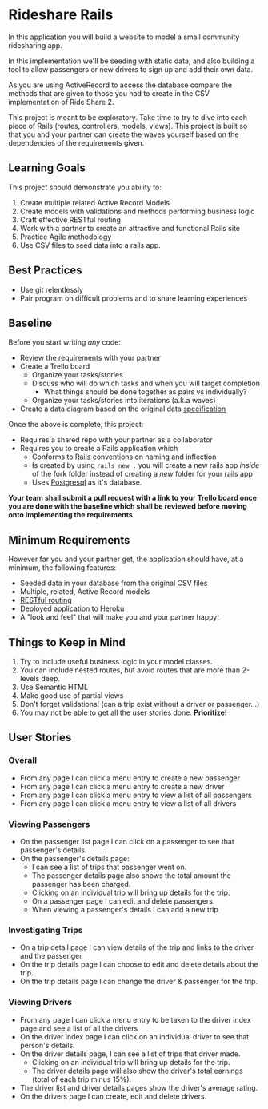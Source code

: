 # Rideshare Rails

In this application you will build a website to model a small community ridesharing app.

In this implementation we'll be seeding with static data, and also building a tool to allow passengers or new drivers to sign up and add their own data.

As you are using ActiveRecord to access the database compare the methods that are given to those you had to create in the CSV implementation of Ride Share 2.

This project is meant to be exploratory. Take time to try to dive into each piece of Rails (routes, controllers, models, views). This project is built so that you and your partner can create the waves yourself based on the dependencies of the requirements given.

## Learning Goals
This project should demonstrate you ability to:
1.  Create multiple related Active Record Models
1.  Create models with validations and methods performing business logic
1.  Craft effective RESTful routing
1.  Work with a partner to create an attractive and functional Rails site
1.  Practice Agile methodology
1.  Use CSV files to seed data into a rails app.


## Best Practices
- Use git relentlessly
- Pair program on difficult problems and to share learning experiences

## Baseline
Before you start writing _any_ code:

- Review the requirements with your partner
- Create a Trello board
  - Organize your tasks/stories
  - Discuss who will do which tasks and when you will target completion
    - What things should be done together as pairs vs individually?
  - Organize your tasks/stories into iterations (a.k.a waves)
- Create a data diagram based on the original data [specification](https://github.com/adagold/ride-share-two)

Once the above is complete, this project:

- Requires a shared repo with your partner as a collaborator
- Requires you to create a Rails application which
  - Conforms to Rails conventions on naming and inflection
  - Is created by using `rails new .` you will create a new rails app _inside_ of the fork folder instead of creating a _new_ folder for your rails app
  - Uses [Postgresql](https://github.com/Ada-Developers-Academy/textbook-curriculum/blob/master/08-rails/how-to-use-postgres.md) as it's database.

**Your team shall submit a pull request with a link to your Trello board once you are done with the baseline which shall be reviewed before moving onto implementing the requirements**

## Minimum Requirements
However far you and your partner get, the application should have, at a minimum, the following features:
- Seeded data in your database from the original CSV files
- Multiple, related, Active Record models
- [RESTful routing](https://github.com/Ada-Developers-Academy/textbook-curriculum/blob/master/08-rails/mvc-and-restful-routing.md)
- Deployed application to [Heroku](https://github.com/Ada-Developers-Academy/textbook-curriculum/blob/master/00-programming-fundamentals/11-deploying-to-heroku.md)
- A "look and feel" that will make you and your partner happy!

## Things to Keep in Mind

1.  Try to include useful business logic in your model classes.
1.  You can include nested routes, but avoid routes that are more than 2-levels deep.
1.  Use Semantic HTML
1.  Make good use of partial views
1.  Don't forget validations! (can a trip exist without a driver or passenger...)
1.  You may not be able to get all the user stories done.  **Prioritize!** 

## User Stories

### Overall
- From any page I can click a menu entry to create a new passenger
- From any page I can click a menu entry to create a new driver
- From any page I can click a menu entry to view a list of all passengers
- From any page I can click a menu entry to view a list of all drivers


### Viewing Passengers

- On the passenger list page I can click on a passenger to see that passenger's details.
- On the passenger's details page: 
    -  I can see a list of trips that passenger went on.
    - The passenger details page also shows the total amount the passenger has been charged.
    - Clicking on an individual trip will bring up details for the trip.
    - On a passenger page I can edit and delete passengers.
    - When viewing a passenger's details I can add a new trip
	
### Investigating Trips
  -  On a trip detail page I can view details of the trip and links to the driver and the passenger
  -  On the trip details page I can choose to edit and delete details about the trip.
  -  On the trip details page I can change the driver & passenger for the trip.  
	

### Viewing Drivers
  - From any page I can click a menu entry to be taken to the driver index page and see a list of all the drivers
  - On the driver index page I can click on an individual driver to see that person's details.
  - On the driver details page, I can see a list of trips that driver made.
    - Clicking on an individual trip will bring up details for the trip.
    - The driver details page will also show the driver's total earnings (total of each trip minus 15%).
  - The driver list and driver details pages show the driver's average rating.
  - On the drivers page I can create, edit and delete drivers.


